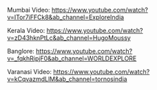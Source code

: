Mumbai Video: https://www.youtube.com/watch?v=ITor7iFFCk8&ab_channel=ExploreIndia

Kerala Video: https://www.youtube.com/watch?v=zD43hknPtLc&ab_channel=HugoMoussy

Banglore: https://www.youtube.com/watch?v=_fqkhRipjF0&ab_channel=WORLDEXPLORE

Varanasi Video: https://www.youtube.com/watch?v=kCqvazmdLlM&ab_channel=tornosindia
